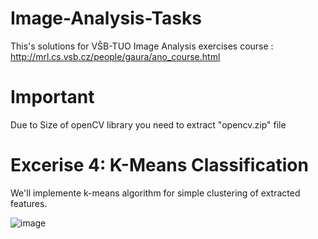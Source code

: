 # Image-Analysis-Tasks
This's solutions for VŠB-TUO Image Analysis exercises course : http://mrl.cs.vsb.cz/people/gaura/ano_course.html

# Important
Due to Size of openCV library you need to extract "opencv.zip" file

# Excerise 4: K-Means Classification
We'll implemente k-means algorithm for simple clustering of extracted features.

![image](https://github.com/NightMare489/Image-Analysis-Tasks/assets/56297925/5e375cbc-a64c-4edb-80b8-25ba588a849c)


